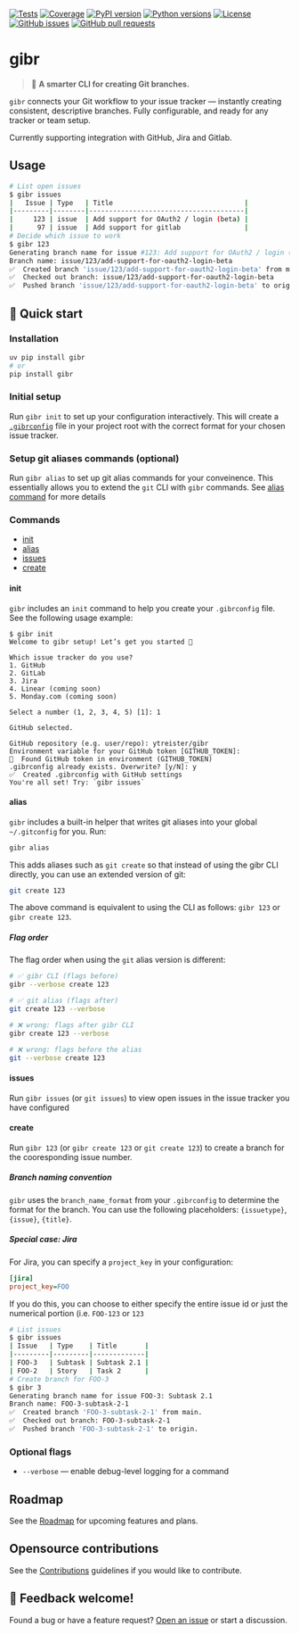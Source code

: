 [![Tests](https://github.com/ytreister/gibr/actions/workflows/test.yml/badge.svg)](https://github.com/ytreister/gibr/actions/workflows/test.yml)
[![Coverage](https://codecov.io/gh/ytreister/gibr/branch/main/graph/badge.svg)](https://codecov.io/gh/ytreister/gibr)
[![PyPI version](https://img.shields.io/pypi/v/gibr.svg)](https://pypi.org/project/gibr/)
[![Python versions](https://img.shields.io/pypi/pyversions/gibr.svg)](https://pypi.org/project/gibr/)
[![License](https://img.shields.io/github/license/ytreister/gibr.svg)](https://github.com/ytreister/gibr/blob/main/LICENSE)
[![GitHub issues](https://img.shields.io/github/issues/ytreister/gibr.svg)](https://github.com/ytreister/gibr/issues)
[![GitHub pull requests](https://img.shields.io/github/issues-pr/ytreister/gibr.svg)](https://github.com/ytreister/gibr/pulls)

# gibr
> 🧩 **A smarter CLI for creating Git branches.**

`gibr` connects your Git workflow to your issue tracker — instantly creating consistent, descriptive branches.
Fully configurable, and ready for any tracker or team setup.

Currently supporting integration with GitHub, Jira and Gitlab.

## Usage
```bash
# List open issues
$ gibr issues
|   Issue | Type   | Title                                 |
|---------|--------|---------------------------------------|
|     123 | issue  | Add support for OAuth2 / login (beta) |
|      97 | issue  | Add support for gitlab                |
# Decide which issue to work
$ gibr 123
Generating branch name for issue #123: Add support for OAuth2 / login (beta)
Branch name: issue/123/add-support-for-oauth2-login-beta
✅  Created branch 'issue/123/add-support-for-oauth2-login-beta' from main.
✅  Checked out branch: issue/123/add-support-for-oauth2-login-beta
✅  Pushed branch 'issue/123/add-support-for-oauth2-login-beta' to origin.
```

## 🚀 Quick start
### Installation
```bash
uv pip install gibr
# or
pip install gibr
```
### Initial setup
Run `gibr init` to set up your configuration interactively. This will create a [`.gibrconfig`](#branch-naming-convention) file in your project root with the correct format for your chosen issue tracker.
### Setup git aliases commands (optional)
Run `gibr alias` to set up git alias commands for your conveinence. This essentially allows you to extend the `git` CLI with `gibr` commands. See [alias command](#alias) for more details

### Commands
- [init](#init)
- [alias](#alias)
- [issues](#issues)
- [create](#create)

#### init
`gibr` includes an `init` command to help you create your `.gibrconfig` file. See the following usage example:
```
$ gibr init
Welcome to gibr setup! Let’s get you started 🚀

Which issue tracker do you use?
1. GitHub
2. GitLab
3. Jira
4. Linear (coming soon)
5. Monday.com (coming soon)

Select a number (1, 2, 3, 4, 5) [1]: 1

GitHub selected.

GitHub repository (e.g. user/repo): ytreister/gibr
Environment variable for your GitHub token [GITHUB_TOKEN]:
🎉  Found GitHub token in environment (GITHUB_TOKEN)
.gibrconfig already exists. Overwrite? [y/N]: y
✅  Created .gibrconfig with GitHub settings
You're all set! Try: `gibr issues`
```

#### alias
`gibr` includes a built-in helper that writes git aliases into your global
`~/.gitconfig` for you. Run:

```bash
gibr alias
```

This adds aliases such as `git create` so that instead of using the gibr CLI directly, you can use an extended version of git:

```bash
git create 123
```

The above command is equivalent to using the CLI as follows: `gibr 123` or
`gibr create 123`.

##### Flag order

The flag order when using the `git` alias version is different:

```bash
# ✅ gibr CLI (flags before)
gibr --verbose create 123

# ✅ git alias (flags after)
git create 123 --verbose

# ❌ wrong: flags after gibr CLI
gibr create 123 --verbose 

# ❌ wrong: flags before the alias
git --verbose create 123
```

#### issues
Run `gibr issues` (or `git issues`) to view open issues in the issue tracker you have configured
#### create
Run `gibr 123` (or `gibr create 123` or `git create 123`) to create a branch for the cooresponding issue number.
##### Branch naming convention
`gibr` uses the `branch_name_format` from your `.gibrconfig` to determine the format for the branch.
You can use the following placeholders: `{issuetype}`, `{issue}`, `{title}`.
##### Special case: Jira
For Jira, you can specify a `project_key` in your configuration:
```ini
[jira]
project_key=FOO
```
If you do this, you can choose to either specify the entire issue id or just the numerical portion (i.e. `FOO-123` or `123`
```bash
# List issues
$ gibr issues
| Issue   | Type    | Title       |
|---------|---------|-------------|
| FOO-3   | Subtask | Subtask 2.1 |
| FOO-2   | Story   | Task 2      |
# Create branch for FOO-3
$ gibr 3
Generating branch name for issue FOO-3: Subtask 2.1
Branch name: FOO-3-subtask-2-1
✅  Created branch 'FOO-3-subtask-2-1' from main.
✅  Checked out branch: FOO-3-subtask-2-1
✅  Pushed branch 'FOO-3-subtask-2-1' to origin.
```
### Optional flags
- `--verbose` — enable debug-level logging for a command

## Roadmap
See the [Roadmap](ROADMAP.md) for upcoming features and plans.

## Opensource contributions
See the [Contributions](CONTRIBUTIONS.md) guidelines if you would like to contribute.

## 💬 Feedback welcome!
Found a bug or have a feature request? [Open an issue](https://github.com/ytreister/gibr/issues) or start a discussion.
